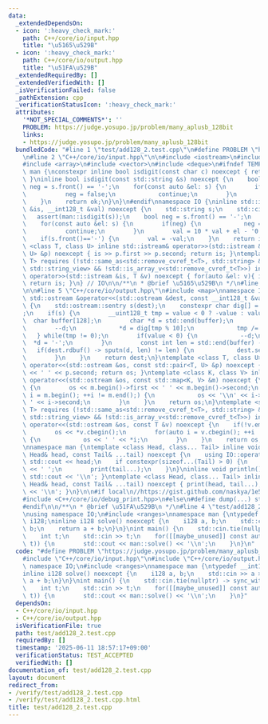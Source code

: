 ```yaml
---
data:
  _extendedDependsOn:
  - icon: ':heavy_check_mark:'
    path: C++/core/io/input.hpp
    title: "\u5165\u529B"
  - icon: ':heavy_check_mark:'
    path: C++/core/io/output.hpp
    title: "\u51FA\u529B"
  _extendedRequiredBy: []
  _extendedVerifiedWith: []
  _isVerificationFailed: false
  _pathExtension: cpp
  _verificationStatusIcon: ':heavy_check_mark:'
  attributes:
    '*NOT_SPECIAL_COMMENTS*': ''
    PROBLEM: https://judge.yosupo.jp/problem/many_aplusb_128bit
    links:
    - https://judge.yosupo.jp/problem/many_aplusb_128bit
  bundledCode: "#line 1 \"test/add128_2.test.cpp\"\n#define PROBLEM \"https://judge.yosupo.jp/problem/many_aplusb_128bit\"\
    \n#line 2 \"C++/core/io/input.hpp\"\n\n#include <iostream>\n#include <cassert>\n\
    #include <array>\n#include <vector>\n#include <deque>\n#ifndef TEMPLATE\nnamespace\
    \ man {\nconstexpr inline bool isdigit(const char c) noexcept { return std::isdigit(c);\
    \ }\ninline bool isdigit(const std::string &s) noexcept {\n    bool ok = true,\
    \ neg = s.front() == '-';\n    for(const auto &el: s) {\n        if(neg) {\n \
    \           neg = false;\n            continue;\n        }\n        ok &= isdigit(el);\n\
    \    }\n    return ok;\n}\n}\n#endif\nnamespace IO {\ninline std::istream& operator>>(std::istream\
    \ &is, __int128_t &val) noexcept {\n    std::string s;\n    std::cin >> s;\n \
    \   assert(man::isdigit(s));\n    bool neg = s.front() == '-';\n    val = 0;\n\
    \    for(const auto &el: s) {\n        if(neg) {\n            neg = false;\n \
    \           continue;\n        }\n        val = 10 * val + el - '0';\n    }\n\
    \    if(s.front()=='-') {\n        val = -val;\n    }\n    return is;\n}\ntemplate\
    \ <class T, class U> inline std::istream& operator>>(std::istream &is, std::pair<T,\
    \ U> &p) noexcept { is >> p.first >> p.second; return is; }\ntemplate <std::ranges::random_access_range\
    \ T> requires (!std::same_as<std::remove_cvref_t<T>, std::string> && !std::same_as<std::remove_cvref_t<T>,\
    \ std::string_view> && !std::is_array_v<std::remove_cvref_t<T>>) inline std::istream&\
    \ operator>>(std::istream &is, T &v) noexcept { for(auto &el: v){ is >> el; }\
    \ return is; }\n} // IO\n\n/**\n * @brief \u5165\u529B\n */\n#line 2 \"C++/core/io/output.hpp\"\
    \n\n#line 5 \"C++/core/io/output.hpp\"\n#include <map>\nnamespace IO {\ninline\
    \ std::ostream &operator<<(std::ostream &dest, const __int128_t &value) noexcept\
    \ {\n    std::ostream::sentry s(dest);\n    constexpr char dig[] = \"0123456789\"\
    ;\n    if(s) {\n        __uint128_t tmp = value < 0 ? -value : value;\n      \
    \  char buffer[128];\n        char *d = std::end(buffer);\n        do {\n    \
    \        --d;\n            *d = dig[tmp % 10];\n            tmp /= 10;\n     \
    \   } while(tmp != 0);\n        if(value < 0) {\n            --d;\n          \
    \  *d = '-';\n        }\n        const int len = std::end(buffer) - d;\n     \
    \   if(dest.rdbuf() -> sputn(d, len) != len) {\n            dest.setstate(std::ios_base::badbit);\n\
    \        }\n    }\n    return dest;\n}\ntemplate <class T, class U> inline std::ostream&\
    \ operator<<(std::ostream &os, const std::pair<T, U> &p) noexcept { os << p.first\
    \ << ' ' << p.second; return os; }\ntemplate <class K, class V> inline std::ostream&\
    \ operator<<(std::ostream &os, const std::map<K, V> &m) noexcept {\n    if(!m.empty())\
    \ {\n        os << m.begin()->first << ' ' << m.begin()->second;\n        for(auto\
    \ i = m.begin(); ++i != m.end();) {\n            os << '\\n' << i->first << '\
    \ ' << i->second;\n        }\n    }\n    return os;\n}\ntemplate <std::ranges::range\
    \ T> requires (!std::same_as<std::remove_cvref_t<T>, std::string> && !std::same_as<std::remove_cvref_t<T>,\
    \ std::string_view> && !std::is_array_v<std::remove_cvref_t<T>>) inline std::ostream&\
    \ operator<<(std::ostream &os, const T &v) noexcept {\n    if(!v.empty()) {\n\
    \        os << *v.cbegin();\n        for(auto i = v.cbegin(); ++i != v.cend();)\
    \ {\n            os << ' ' << *i;\n        }\n    }\n    return os;\n}\n} // IO\n\
    \nnamespace man {\ntemplate <class Head, class... Tail> inline void print(const\
    \ Head& head, const Tail& ...tail) noexcept {\n    using IO::operator<<;\n   \
    \ std::cout << head;\n    if constexpr(sizeof...(Tail) > 0) {\n        std::cout\
    \ << ' ';\n        print(tail...);\n    }\n}\ninline void println() noexcept {\
    \ std::cout << '\\n'; }\ntemplate <class Head, class... Tail> inline void println(const\
    \ Head& head, const Tail& ...tail) noexcept { print(head, tail...); std::cout\
    \ << '\\n'; }\n}\n\n#if local\n//https://gist.github.com/naskya/1e5e5cd269cfe16a76988378a60e2ca3\n\
    #include <C++/core/io/debug_print.hpp>\n#else\n#define dump(...) static_cast<void>(0)\n\
    #endif\n\n/**\n * @brief \u51FA\u529B\n */\n#line 4 \"test/add128_2.test.cpp\"\
    \nusing namespace IO;\n#include <ranges>\nnamespace man {\ntypedef __int128_t\
    \ i128;\ninline i128 solve() noexcept {\n    i128 a, b;\n    std::cin >> a >>\
    \ b;\n    return a + b;\n}\n}\nint main() {\n    std::cin.tie(nullptr) -> sync_with_stdio(false);\n\
    \    int t;\n    std::cin >> t;\n    for([[maybe_unused]] const auto _: std::views::iota(0,\
    \ t)) {\n        std::cout << man::solve() << '\\n';\n    }\n}\n"
  code: "#define PROBLEM \"https://judge.yosupo.jp/problem/many_aplusb_128bit\"\n\
    #include \"C++/core/io/input.hpp\"\n#include \"C++/core/io/output.hpp\"\nusing\
    \ namespace IO;\n#include <ranges>\nnamespace man {\ntypedef __int128_t i128;\n\
    inline i128 solve() noexcept {\n    i128 a, b;\n    std::cin >> a >> b;\n    return\
    \ a + b;\n}\n}\nint main() {\n    std::cin.tie(nullptr) -> sync_with_stdio(false);\n\
    \    int t;\n    std::cin >> t;\n    for([[maybe_unused]] const auto _: std::views::iota(0,\
    \ t)) {\n        std::cout << man::solve() << '\\n';\n    }\n}"
  dependsOn:
  - C++/core/io/input.hpp
  - C++/core/io/output.hpp
  isVerificationFile: true
  path: test/add128_2.test.cpp
  requiredBy: []
  timestamp: '2025-06-11 18:57:17+09:00'
  verificationStatus: TEST_ACCEPTED
  verifiedWith: []
documentation_of: test/add128_2.test.cpp
layout: document
redirect_from:
- /verify/test/add128_2.test.cpp
- /verify/test/add128_2.test.cpp.html
title: test/add128_2.test.cpp
---
```


